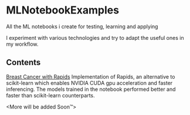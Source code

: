 # MLNotebookExamples
All the ML notebooks i create for testing, learning and applying

I experiment with various technologies and try to adapt the useful ones in my workflow. 

## Contents
[Breast Cancer with Rapids](https://github.com/SidTheChillGuy/MLNotebookExamples/blob/main/RAPIDS_implementation.ipynb)
Implementation of Rapids, an alternative to scikit-learn which enables NVIDIA CUDA gpu acceleration and faster inferencing. The models trained in the notebook performed better and faster than scikit-learn counterparts.

<More will be added Soon™>
